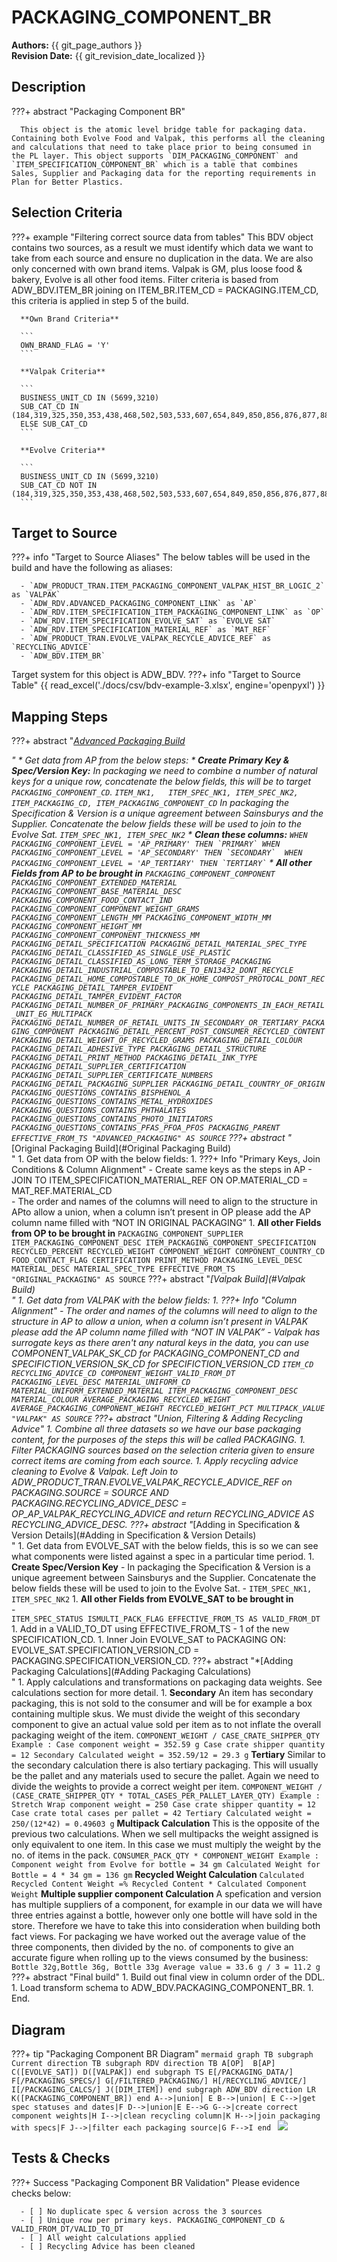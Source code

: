 # PACKAGING_COMPONENT_BR

**Authors:** {{ git_page_authors }}  
**Revision Date:** {{ git_revision_date_localized }}

## Description
???+ abstract "Packaging Component BR"

      This object is the atomic level bridge table for packaging data. Containing both Evolve Food and Valpak, this performs all the cleaning and calculations that need to take place prior to being consumed in the PL layer. This object supports `DIM_PACKAGING_COMPONENT` and `ITEM_SPECIFICATION_COMPONENT_BR` which is a table that combines Sales, Supplier and Packaging data for the reporting requirements in Plan for Better Plastics.

## Selection Criteria
???+ example "Filtering correct source data from tables"
      This BDV object contains two sources, as a result we must identify which data we want to take from each source and ensure no duplication in the data. We are also only concerned with own brand items. Valpak is GM, plus loose food & bakery, Evolve is all other food items. Filter criteria is based from ADW_BDV.ITEM_BR joining on ITEM_BR.ITEM_CD = PACKAGING.ITEM_CD, this criteria is applied in step 5 of the build.

      **Own Brand Criteria**

      ```
      OWN_BRAND_FLAG = 'Y'
      ```

      **Valpak Criteria**

      ```
      BUSINESS_UNIT_CD IN (5699,3210)
      SUB_CAT_CD IN (184,319,325,350,353,438,468,502,503,533,607,654,849,850,856,876,877,880,881,882,883,884,886,887,888,889,891,892,893,894,895,896,912,913,929,943)
      ELSE SUB_CAT_CD
      ```

      **Evolve Criteria**

      ```
      BUSINESS_UNIT_CD IN (5699,3210)
      SUB_CAT_CD NOT IN (184,319,325,350,353,438,468,502,503,533,607,654,849,850,856,876,877,880,881,882,883,884,886,887,888,889,891,892,893,894,895,896,912,913,929,943)
      ```

## Target to Source
???+ info "Target to Source Aliases"
      The below tables will be used in the build and have the following as aliases:

      - `ADW_PRODUCT_TRAN.ITEM_PACKAGING_COMPONENT_VALPAK_HIST_BR_LOGIC_2` as `VALPAK`
      - `ADW_RDV.ADVANCED_PACKAGING_COMPONENT_LINK` as `AP`
      - `ADW_RDV.ITEM_SPECIFICATION_ITEM_PACKAGING_COMPONENT_LINK` as `OP`
      - `ADW_RDV.ITEM_SPECIFICATION_EVOLVE_SAT` as `EVOLVE SAT`
      - `ADW_RDV.ITEM_SPECIFICATION_MATERIAL_REF` as `MAT_REF`
      - `ADW_PRODUCT_TRAN.EVOLVE_VALPAK_RECYCLE_ADVICE_REF` as `RECYCLING_ADVICE`
      - `ADW_BDV.ITEM_BR`

Target system for this object is ADW_BDV.
???+ info "Target to Source Table"
      {{ read_excel('./docs/csv/bdv-example-3.xlsx', engine='openpyxl') }}

## Mapping Steps
???+ abstract "*[Advanced Packaging Build](#Advanced_Packaging_Build) <div id="AP_Build"></div>"
      * Get data from AP from the below steps:
         * **Create Primary Key & Spec/Version Key:**
            In packaging we need to combine a number of natural keys for a unique row, concatenate the below fields, this will be to target `PACKAGING_COMPONENT_CD`.
            ```
            ITEM_NK1,  
            ITEM_SPEC_NK1,
            ITEM_SPEC_NK2,
            ITEM_PACKAGING_CD,
            ITEM_PACKAGING_COMPONENT_CD
            ```
         In packaging the Specification & Version is a unique agreement between Sainsburys and the Supplier. Concatenate the below fields these will be used to join to the Evolve Sat.
            ```
            ITEM_SPEC_NK1, ITEM_SPEC_NK2
            ```
         * **Clean these columns:**
            ```
            WHEN PACKAGING_COMPONENT_LEVEL = 'AP_PRIMARY' THEN `PRIMARY`
            WHEN PACKAGING_COMPONENT_LEVEL = 'AP_SECONDARY' THEN `SECONDARY` 
            WHEN PACKAGING_COMPONENT_LEVEL = 'AP_TERTIARY' THEN `TERTIARY`
            ```
         * **All other Fields from AP to be brought in**
            ```
            PACKAGING_COMPONENT_COMPONENT
            PACKAGING_COMPONENT_EXTENDED_MATERIAL
            PACKAGING_COMPONENT_BASE_MATERIAL_DESC
            PACKAGING_COMPONENT_FOOD_CONTACT_IND
            PACKAGING_COMPONENT_COMPONENT_WEIGHT_GRAMS
            PACKAGING_COMPONENT_LENGTH_MM
            PACKAGING_COMPONENT_WIDTH_MM
            PACKAGING_COMPONENT_HEIGHT_MM
            PACKAGING_COMPONENT_COMPONENT_THICKNESS_MM
            PACKAGING_DETAIL_SPECIFICATION
            PACKAGING_DETAIL_MATERIAL_SPEC_TYPE
            PACKAGING_DETAIL_CLASSIFIED_AS_SINGLE_USE_PLASTIC
            PACKAGING_DETAIL_CLASSIFIED_AS_LONG_TERM_STORAGE_PACKAGING
            PACKAGING_DETAIL_INDUSTRIAL_COMPOSTABLE_TO_EN13432_DONT_RECYCLE
            PACKAGING_DETAIL_HOME_COMPOSTABLE_TO_OK_HOME_COMPOST_PROTOCAL_DONT_RECYCLE
            PACKAGING_DETAIL_TAMPER_EVIDENT
            PACKAGING_DETAIL_TAMPER_EVIDENT_FACTOR
            PACKAGING_DETAIL_NUMBER_OF_PRIMARY_PACKAGING_COMPONENTS_IN_EACH_RETAIL_UNIT_EG_MULTIPACK
            PACKAGING_DETAIL_NUMBER_OF_RETAIL_UNITS_IN_SECONDARY_OR_TERTIARY_PACKAGING_COMPONENT
            PACKAGING_DETAIL_PERCENT_POST_CONSUMER_RECYCLED_CONTENT
            PACKAGING_DETAIL_WEIGHT_OF_RECYCLED_GRAMS
            PACKAGING_DETAIL_COLOUR
            PACKAGING_DETAIL_ADHESIVE_TYPE
            PACKAGING_DETAIL_STRUCTURE
            PACKAGING_DETAIL_PRINT_METHOD
            PACKAGING_DETAIL_INK_TYPE
            PACKAGING_DETAIL_SUPPLIER_CERTIFICATION
            PACKAGING_DETAIL_SUPPLIER_CERTIFICATE_NUMBERS
            PACKAGING_DETAIL_PACKAGING_SUPPLIER
            PACKAGING_DETAIL_COUNTRY_OF_ORIGIN
            PACKAGING_QUESTIONS_CONTAINS_BISPHENOL_A
            PACKAGING_QUESTIONS_CONTAINS_METAL_HYDROXIDES
            PACKAGING_QUESTIONS_CONTAINS_PHTHALATES
            PACKAGING_QUESTIONS_CONTAINS_PHOTO_INITIATORS
            PACKAGING_QUESTIONS_CONTAINS_PFAS_PFOA_PFOS
            PACKAGING_PARENT
            EFFECTIVE_FROM_TS
            "ADVANCED_PACKAGING" AS SOURCE
            ```
???+ abstract "*[Original Packaging Build](#Original Packaging Build) <div id="OP_Build"></div>"
      1. Get data from OP with the below fields:
            1. ???+ Info "Primary Keys, Join Conditions & Column Alignment"
               - Create same keys as the steps in AP
               - JOIN TO ITEM_SPECIFICATION_MATERIAL_REF ON OP.MATERIAL_CD = MAT_REF.MATERIAL_CD  
               - The order and names of the columns will need to align to the structure in APto allow a union, when a column isn’t present in OP please add the AP column name filled with “NOT IN ORIGINAL PACKAGING” 
            1. **All other Fields from OP to be brought in**
               ```
               PACKAGING_COMPONENT_SUPPLIER
               ITEM_PACKAGING_COMPONENT_DESC
               ITEM_PACKAGING_COMPONENT_SPECIFICATION
               RECYCLED_PERCENT
               RECYCLED_WEIGHT
               COMPONENT_WEIGHT
               COMPONENT_COUNTRY_CD
               FOOD_CONTACT_FLAG
               CERTIFICATION
               PRINT_METHOD
               PACKAGING_LEVEL_DESC
               MATERIAL_DESC
               MATERIAL_SPEC_TYPE
               EFFECTIVE_FROM_TS
               "ORIGINAL_PACKAGING" AS SOURCE
               ```
???+ abstract "*[Valpak Build](#Valpak Build) <div id="Vpak_Build"></div>"
      1. Get data from VALPAK with the below fields:
            1. ???+ Info "Column Alignment" 
               - The order and names of the columns will need to align to the structure in AP to allow a union, when a column isn’t present in VALPAK please add the AP column name filled with “NOT IN VALPAK”
               - Valpak has surrogate keys as there aren't any natural keys in the data, you can use COMPONENT_VALPAK_SK_CD for PACKAGING_COMPONENT_CD and SPECIFICTION_VERSION_SK_CD for SPECIFICTION_VERSION_CD
            ```
            ITEM_CD
            RECYCLING_ADVICE_CD
            COMPONENT_WEIGHT_VALID_FROM_DT
            PACKAGING_LEVEL_DESC
            MATERIAL_UNIFORM_CD
            MATERIAL_UNIFORM_EXTENDED_MATERIAL
            ITEM_PACKAGING_COMPONENT_DESC
            MATERIAL_COLOUR
            AVERAGE_PACKAGING_RECYCLED_WEIGHT
            AVERAGE_PACKAGING_COMPONENT_WEIGHT
            RECYCLED_WEIGHT_PCT
            MULTIPACK_VALUE
            "VALPAK" AS SOURCE
            ```
???+ abstract "Union, Filtering & Adding Recycling Advice"
      1. Combine all three datasets so we have our base packaging content, for the purposes of the steps this will be called PACKAGING.
      1. Filter PACKAGING sources based on the selection criteria given to ensure correct items are coming from each source.
      1. Apply recycling advice cleaning to Evolve & Valpak. Left Join to ADW_PRODUCT_TRAN.EVOLVE_VALPAK_RECYCLE_ADVICE_REF on PACKAGING.SOURCE = SOURCE AND PACKAGING.RECYCLING_ADVICE_DESC = OP_AP_VALPAK_RECYCLING_ADVICE and return RECYCLING_ADVICE AS RECYCLING_ADVICE_DESC. 
???+ abstract "*[Adding in Specification & Version Details](#Adding in Specification & Version Details) <div id="Spec_Version_Build"></div>"
      1. Get data from EVOLVE_SAT with the below fields, this is so we can see what components were listed against a spec in a particular time period.
            1. **Create Spec/Version Key**
               - In packaging the Specification & Version is a unique agreement between Sainsburys and the Supplier. Concatenate the below fields these will be used to join to the Evolve Sat.
               - 
               ```
               ITEM_SPEC_NK1, ITEM_SPEC_NK2
               ```
            1. **All other Fields from EVOLVE_SAT to be brought in**  
               -  
               ```
               ITEM_SPEC_STATUS
               ISMULTI_PACK_FLAG
               EFFECTIVE_FROM_TS AS VALID_FROM_DT
               ```
            1. Add in a VALID_TO_DT using EFFECTIVE_FROM_TS - 1 of the new SPECIFICATION_CD.
      1. Inner Join EVOLVE_SAT to PACKAGING ON: EVOLVE_SAT.SPECIFICATION_VERSION_CD = PACKAGING.SPECIFICATION_VERSION_CD.
???+ abstract "*[Adding Packaging Calculations](#Adding Packaging Calculations) <div id="Calculations"></div>"
      1. Apply calculations and transformations on packaging data weights. See calculations section for more detail.
            1.
               **Secondary**
               An item has secondary packaging, this is not sold to the consumer and will be for example a box containing multiple skus. We must divide the weight of this secondary component to give an actual value sold per item as to not inflate the overall packaging weight of the item.
               ```
               COMPONENT_WEIGHT / CASE_CRATE_SHIPPER_QTY
               Example :
               Case component weight = 352.59 g
               Case crate shipper quantity = 12
               Secondary Calculated weight = 352.59/12 = 29.3 g
               ```
               **Tertiary**
               Similar to the secondary calculation there is also tertiary packaging. This will usually be the pallet and any materials used to secure the pallet. Again we need to divide the weights to provide a correct weight per item.
               ```
               COMPONENT_WEIGHT / (CASE_CRATE_SHIPPER_QTY * TOTAL_CASES_PER_PALLET_LAYER_QTY)
               Example :
               Stretch Wrap component weight = 250
               Case crate shipper quantity = 12
               Case crate total cases per pallet = 42
               Tertiary Calculated weight = 250/(12*42) = 0.49603 g
               ```
               **Multipack Calculation**
               This is the opposite of the previous two calculations. When we sell multipacks the weight assigned is only equivalent to one item. In this case we must multiply the weight by the no. of items in the pack.
               ```
               CONSUMER_PACK_QTY * COMPONENT_WEIGHT
               Example :
               Component weight from Evolve for bottle = 34 gm
               Calculated Weight for Bottle = 4 * 34 gm = 136 gm
               ```
               **Recycled Weight Calculation**
               ```
               Calculated Recycled Content Weight =% Recycled Content * Calculated Component Weight
               ```
               **Multiple supplier component Calculation**
               A spefication and version has multiple suppliers of a component, for example in our data we will have three entries against a bottle, however only one bottle will have sold in the store. Therefore we have to take this into consideration when building both fact views. For packaging we have worked out the average value of the three components, then divided by the no. of components to give an accurate figure when rolling up to the views consumed by the business:
               ```
               Bottle 32g,Bottle 36g, Bottle 33g
               Average value = 33.6 g / 3 = 11.2 g
               ```
???+ abstract "Final build"
      1. Build out final view in column order of the DDL.
      1. Load transform schema to ADW_BDV.PACKAGING_COMPONENT_BR.
      1. End.

## Diagram
???+ tip "Packaging Component BR Diagram"
      ```mermaid
         graph TB
         subgraph Current
         direction TB
         subgraph RDV
         direction TB
         A[OP] 
         B[AP]
         C([EVOLVE_SAT])
         D([VALPAK])
         end
         subgraph TS
         E[/PACKAGING_DATA/]
         F[/PACKAGING_SPECS/]
         G[/FILTERED_PACKAGING/]
         H[/RECYCLING_ADVICE/]
         I[/PACKAGING_CALCS/]
         J([DIM_ITEM])
         end
         subgraph ADW_BDV
         direction LR
         K([PACKAGING_COMPONENT_BR])
         end
         A-->|union| E
         B-->|union| E
         C-->|get spec statuses and dates|F
         D-->|union|E
         E-->G
         G-->|create correct component weights|H
         I-->|clean recycling column|K
         H-->|join packaging with specs|F
         J-->|filter each packaging source|G
         F-->I
         end
      ```
      ![](bdv_example.drawio.png)

## Tests & Checks
???+ Success "Packaging Component BR Validation"
      Please evidence checks below:

      - [ ] No duplicate spec & version across the 3 sources
      - [ ] Unique row per primary keys. PACKAGING_COMPONENT_CD & VALID_FROM_DT/VALID_TO_DT
      - [ ] All weight calculations applied
      - [ ] Recycling Advice has been cleaned


